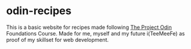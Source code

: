 # odin-recipes

This is a basic website for recipes made following [The Project Odin](https://www.theodinproject.com/) Foundations Course. Made for me, myself and my future i(TeeMeeFe) as proof of my skillset for web development.
